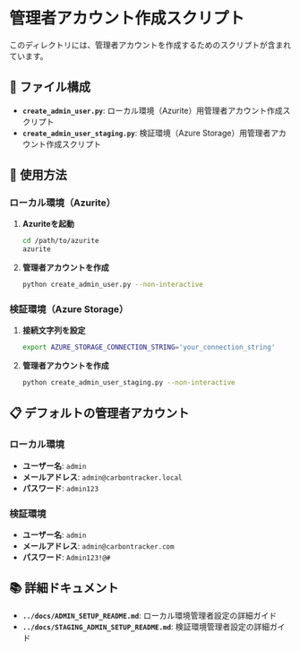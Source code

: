 # 管理者アカウント作成スクリプト

このディレクトリには、管理者アカウントを作成するためのスクリプトが含まれています。

## 📁 ファイル構成

- **`create_admin_user.py`**: ローカル環境（Azurite）用管理者アカウント作成スクリプト
- **`create_admin_user_staging.py`**: 検証環境（Azure Storage）用管理者アカウント作成スクリプト

## 🚀 使用方法

### ローカル環境（Azurite）

1. **Azuriteを起動**
   ```bash
   cd /path/to/azurite
   azurite
   ```

2. **管理者アカウントを作成**
   ```bash
   python create_admin_user.py --non-interactive
   ```

### 検証環境（Azure Storage）

1. **接続文字列を設定**
   ```bash
   export AZURE_STORAGE_CONNECTION_STRING='your_connection_string'
   ```

2. **管理者アカウントを作成**
   ```bash
   python create_admin_user_staging.py --non-interactive
   ```

## 📋 デフォルトの管理者アカウント

### ローカル環境
- **ユーザー名**: `admin`
- **メールアドレス**: `admin@carbontracker.local`
- **パスワード**: `admin123`

### 検証環境
- **ユーザー名**: `admin`
- **メールアドレス**: `admin@carbontracker.com`
- **パスワード**: `Admin123!@#`

## 📚 詳細ドキュメント

- **`../docs/ADMIN_SETUP_README.md`**: ローカル環境管理者設定の詳細ガイド
- **`../docs/STAGING_ADMIN_SETUP_README.md`**: 検証環境管理者設定の詳細ガイド
